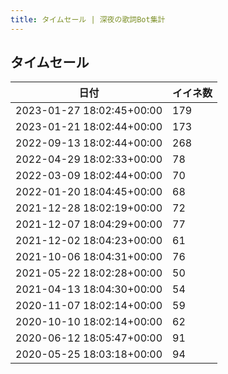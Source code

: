 ```yaml
---
title: タイムセール | 深夜の歌詞Bot集計
---
```

## タイムセール

|日付|イイネ数|
|-|-|
|2023-01-27 18:02:45+00:00|179|
|2023-01-21 18:02:44+00:00|173|
|2022-09-13 18:02:44+00:00|268|
|2022-04-29 18:02:33+00:00|78|
|2022-03-09 18:02:44+00:00|70|
|2022-01-20 18:04:45+00:00|68|
|2021-12-28 18:02:19+00:00|72|
|2021-12-07 18:04:29+00:00|77|
|2021-12-02 18:04:23+00:00|61|
|2021-10-06 18:04:31+00:00|76|
|2021-05-22 18:02:28+00:00|50|
|2021-04-13 18:04:30+00:00|54|
|2020-11-07 18:02:14+00:00|59|
|2020-10-10 18:02:14+00:00|62|
|2020-06-12 18:05:47+00:00|91|
|2020-05-25 18:03:18+00:00|94|
